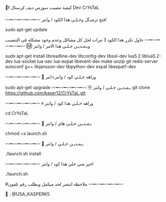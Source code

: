 🤖❗️ كيفية تنصيب سورس ديف كرستال
 Dev CrYsTaL


〰➖〰➖〰➖〰➖〰
افتح ترمنـآل وخـلـي هذا الكود / وانتر

sudo apt-get update

حاول تكرر هذا الكود 3 مرات لحل كل مشاكل وعدم وجود مشكله في التنصيب
〰➖〰➖〰➖〰➖〰
Ⓜ️ وبـعـديـن خـلـي هذا الامر / وانتر

sudo apt-get install libreadline-dev libconfig-dev libssl-dev lua5.2 liblua5.2-dev lua-socket lua-sec lua-expat libevent-dev make unzip git redis-server autoconf g++ libjansson-dev libpython-dev expat libexpat1-dev

〰➖〰➖〰➖〰➖〰
🏧 وراهه خـلـي كود / وانتر+انتر

sudo apt-get upgrade
〰➖〰➖〰➖〰➖〰
🈂 بـعـديـن خـلـي / وانتر
git clone https://github.com/kaser12/CrYsTaL.git

〰➖〰➖〰➖〰➖〰
🌀️ وراهه خـلـي هذا كود / وانتر

cd CrYsTaL

〰➖〰➖〰➖〰➖〰
💠️ بـعـديـن خـلـي هاي / وانتر

 chmod +x launch.sh

〰➖〰➖〰➖〰➖〰
🛄 بـعـديـن خـلـي / وانتر

 ./launch.sh install

〰➖〰➖〰➖〰➖〰
 اخير شي خلي هذا كود / وانتر 

./launch.sh

#ملاحظة انتضر لحد ميكمل ويطلب رقم تلفون
〰➖〰➖〰➖〰➖〰

🚀 : @USA_KASPERK5 
